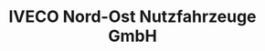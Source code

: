 ---
title: "IVECO Nord-Ost Nutzfahrzeuge GmbH"
url: /berlin/iveco-nord-ost-nutzfahrzeuge-gmbh/
shop: Autohaus
---